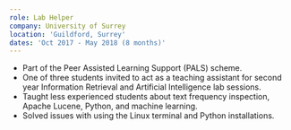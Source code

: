 ```yaml
---
role: Lab Helper
company: University of Surrey
location: 'Guildford, Surrey'
dates: 'Oct 2017 - May 2018 (8 months)'
---
```


- Part of the Peer Assisted Learning Support (PALS) scheme.
- One of three students invited to act as a teaching assistant for second year Information Retrieval and Artificial Intelligence lab sessions.
- Taught less experienced students about text frequency inspection, Apache Lucene, Python, and machine learning.
- Solved issues with using the Linux terminal and Python installations.
